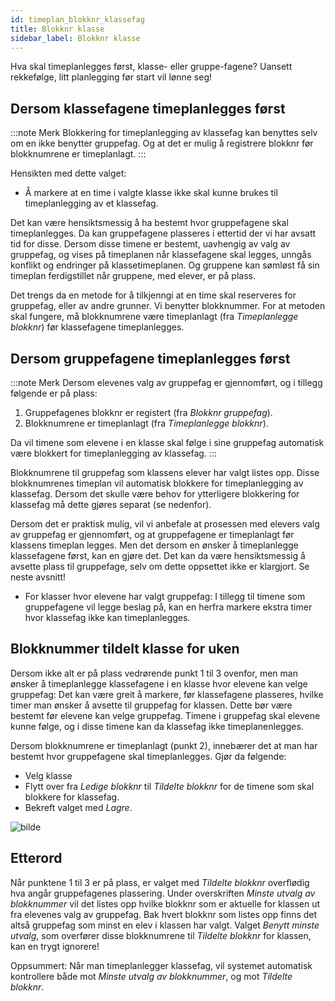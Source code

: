 ```yaml
---
id: timeplan_blokknr_klassefag
title: Blokknr klasse
sidebar_label: Blokknr klasse
---
```


Hva skal timeplanlegges først, klasse- eller gruppe-fagene? Uansett rekkefølge, litt planlegging før start vil lønne seg! 

## Dersom klassefagene timeplanlegges først 

:::note Merk 
Blokkering for timeplanlegging av klassefag kan benyttes selv om en ikke benytter gruppefag. Og at det er mulig å registrere blokknr før blokknumrene er timeplanlagt.
:::

Hensikten med dette valget:

- Å markere at en time i valgte klasse ikke skal kunne brukes til timeplanlegging av et klassefag.

Det kan være hensiktsmessig å ha bestemt hvor gruppefagene skal timeplanlegges. Da kan gruppefagene plasseres i ettertid der vi har avsatt tid for disse. Dersom disse timene er bestemt, uavhengig av valg av gruppefag, og vises på timeplanen når klassefagene skal legges, unngås konflikt og endringer på klassetimeplanen. Og gruppene kan sømløst få sin timeplan ferdigstillet når gruppene, med elever, er på plass.

Det trengs da en metode for å tilkjenngi at en time skal reserveres for gruppefag, eller av andre grunner. Vi benytter blokknummer. For at metoden skal fungere, må blokknumrene være timeplanlagt (fra _Timeplanlegge blokknr_) før klassefagene timeplanlegges. 


## Dersom gruppefagene timeplanlegges først 

:::note Merk
Dersom elevenes valg av gruppefag er gjennomført, og i tillegg følgende er på plass: 
1. Gruppefagenes blokknr er registert (fra _Blokknr gruppefag_).
2. Blokknumrene er timeplanlagt (fra _Timeplanlegge blokknr_).

Da vil timene som elevene i en klasse skal følge i sine gruppefag automatisk være blokkert for timeplanlegging av klassefag.
:::

Blokknumrene til gruppefag som klassens elever har valgt listes opp. Disse blokknumrenes timeplan vil automatisk blokkere for timeplanlegging av klassefag. Dersom det skulle være behov for ytterligere blokkering for klassefag må dette gjøres separat (se nedenfor).

Dersom det er praktisk mulig, vil vi anbefale at prosessen med elevers valg av gruppefag er gjennomført, og at gruppefagene er timeplanlagt før klassens timeplan legges. Men det dersom en ønsker å timeplanlegge klassefagene først, kan en gjøre det. Det kan da være hensiktsmessig å avsette plass til gruppefage, selv om dette oppsettet ikke er klargjort. Se neste avsnitt!


- For klasser hvor elevene har valgt gruppefag: I tillegg til timene som gruppefagene vil legge beslag på, kan en herfra markere ekstra timer hvor klassefag ikke kan timeplanlegges. 


## Blokknummer tildelt klasse for uken
Dersom ikke alt er på plass vedrørende punkt 1 til 3 ovenfor, men man ønsker å timeplanlegge klassefagene i en klasse hvor elevene kan velge gruppefag:
Det kan være greit å markere, før klassefagene plasseres, hvilke timer man ønsker å avsette til gruppefag for klassen. Dette bør være bestemt før elevene kan velge gruppefag. Timene i gruppefag skal elevene kunne følge, og i disse timene kan da klassefag ikke timeplanenlegges.

Dersom blokknumrene er timeplanlagt (punkt 2), innebærer det at man har bestemt hvor gruppefagene skal timeplanlegges. Gjør da følgende:
- Velg klasse
- Flytt over fra _Ledige blokknr_ til _Tildelte blokknr_ for de timene som skal blokkere for klassefag.
- Bekreft valget med _Lagre_.

![bilde](https://user-images.githubusercontent.com/80097133/160382311-6be42fbd-36e2-4a03-902e-99678c959ae5.png)

## Etterord
Når punktene 1 til 3 er på plass, er valget med _Tildelte blokknr_ overflødig hva angår gruppefagenes plassering. Under overskriften _Minste utvalg av blokknummer_ vil det listes opp hvilke blokknr som er aktuelle for klassen ut fra elevenes valg av gruppefag. Bak hvert blokknr som listes opp finns det altså gruppefag som minst en elev i klassen har valgt. 
Valget _Benytt minste utvalg_, som overfører disse blokknumrene til _Tildelte blokknr_ for klassen, kan en trygt ignorere! 

Oppsummert: Når man timeplanlegger klassefag, vil systemet automatisk kontrollere både mot  _Minste utvalg av blokknummer_, og mot _Tildelte blokknr_.
